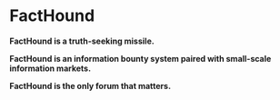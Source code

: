 # FactHound

**FactHound is a truth-seeking missile.** 

**FactHound is an information bounty system paired with small-scale information markets.**

**FactHound is the only forum that matters.**
